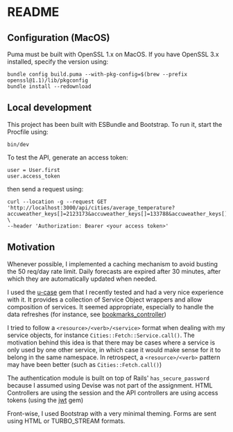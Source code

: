 # README

## Configuration (MacOS)

Puma must be built with OpenSSL 1.x on MacOS. If you have OpenSSL 3.x installed, specify the version using:

```
bundle config build.puma --with-pkg-config=$(brew --prefix openssl@1.1)/lib/pkgconfig
bundle install --redownload
```

## Local development

This project has been built with ESBundle and Bootstrap.
To run it, start the Procfile using:

```
bin/dev
```

To test the API, generate an access token:

```
user = User.first
user.access_token
```

then send a request using:

```
curl --location -g --request GET 'http://localhost:3000/api/cities/average_temperature?accuweather_keys[]=2123173&accuweather_keys[]=133788&accuweather_keys[]=334472' \
--header 'Authorization: Bearer <your access token>'
```

## Motivation

Whenever possible, I implemented a caching mechanism to avoid busting the 50 req/day rate limit.
Daily forecasts are expired after 30 minutes, after which they are automatically updated when needed.

I used the [u-case](https://github.com/serradura/u-case) gem that I recently tested and had a very nice experience with it. It provides a collection of Service Object wrappers and allow composition of services. It seemed appropriate, especially to handle the data refreshes (for instance, see [bookmarks_controller](https://github.com/benoitjoseph/wifirst_interview/blob/main/app/controllers/authenticated/bookmarks_controller.rb#L8-L9))

I tried to follow a `<resource>/<verb>/<service>` format when dealing with my service objects, for instance `Cities::Fetch::Service.call()`. The motivation behind this idea is that there may be cases where a service is only used by one other service, in which case it would make sense for it to belong in the same namespace.
In retrospect, a `<resource>/<verb>` pattern may have been better (such as `Cities::Fetch.call()`)

The authentication module is built on top of Rails' `has_secure_password` because I assumed using Devise was not part of the assignment. HTML Controllers are using the session and the API controllers are using access tokens (using the [jwt](https://github.com/jwt/ruby-jwt) gem)

Front-wise, I used Bootstrap with a very minimal theming. Forms are sent using HTML or TURBO_STREAM formats.
